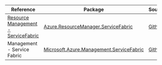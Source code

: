 | Reference | Package | Source |
|---|---|---|
|[Resource Management - ServiceFabric](resourcemanager.servicefabric-readme.md)|[Azure.ResourceManager.ServiceFabric](https://www.nuget.org/packages/Azure.ResourceManager.ServiceFabric)|[Github](https://github.com/Azure/azure-sdk-for-net/blob/main/sdk/servicefabric/Azure.ResourceManager.ServiceFabric)|
|Management - Service Fabric|[Microsoft.Azure.Management.ServiceFabric](https://www.nuget.org/packages/Microsoft.Azure.Management.ServiceFabric)|[Github](https://github.com/Azure/azure-sdk-for-net)|
